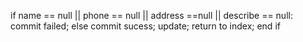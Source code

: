 if name == null || phone == null || address ==null || describe == null:
    commit failed;
else
    commit sucess;
    update;
    return to index;
end if

